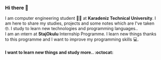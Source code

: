 ### Hi there 👋
I am computer engineering student 👩‍💻 at **Karadeniz Technical University**. I am here to share my studies, projects and some notes which are I've taken :nerd_face:. I study to learn new technologies and programming languages.. <br>
I am an ıntern at **StajOkulu** Internship Programme. I learn new things thanks to this programme and I want to improve my programming skills 💻. 

<h4>I want to learn new things and study more.. :octocat:</h4>

<!--
**ayseyk/ayseyk** is a ✨ _special_ ✨ repository because its `README.md` (this file) appears on your GitHub profile.

Here are some ideas to get you started:

- 🔭 I’m currently working on ...
- 🌱 I’m currently learning ...
- 👯 I’m looking to collaborate on ...
- 🤔 I’m looking for help with ...
- 💬 Ask me about ...
- 📫 How to reach me: ...
- 😄 Pronouns: ...
- ⚡ Fun fact: ...
-->
